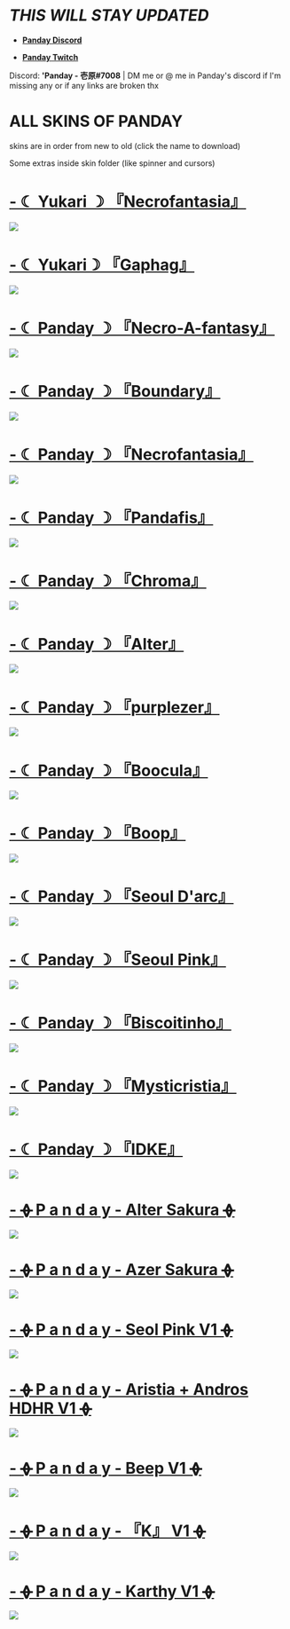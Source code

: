# *THIS WILL STAY UPDATED* 

* [**Panday Discord**](https://discord.gg/XpujBsw)

* [**Panday Twitch**](https://www.twitch.tv/panday_ichihara)

Discord: **'Panday - 壱原#7008** | DM me or @ me in Panday's discord if I'm missing any or if any links are broken thx 

# ALL SKINS OF PANDAY

skins are in order from new to old (click the name to download)

Some extras inside skin folder (like spinner and cursors)

# [-             ☾ Yukari ☽ 『Necrofantasia』](https://dl.dropbox.com/s/1h8ke3h7gdiy6qm/-%20%20%20%20%20%20%20%20%20%20%20%20%20%E2%98%BE%20Yukari%20%E2%98%BD%20%E3%80%8ENecrofantasia%E3%80%8F.osk?dl=0)
![](https://i.imgur.com/SBMAqPL.png)
# [-             ☾ Yukari☽ 『Gaphag』](https://dl.dropbox.com/s/6k5jjo4vryehfo8/-%20%20%20%20%20%20%20%20%20%20%20%20%20%E2%98%BE%20Yukari%E2%98%BD%20%E3%80%8EGaphag%E3%80%8F.osk?dl=0)
![](https://i.imgur.com/Rfdu0D7.png)
# [-             ☾ Panday ☽ 『Necro-A-fantasy』](https://dl.dropbox.com/s/9sk21v6u6fa3hll/-%20%20%20%20%20%20%20%20%20%20%20%20%20%E2%98%BE%20Panday%20%E2%98%BD%20%E3%80%8ENecro-A-fantasy%E3%80%8F.osk?dl=0)
![](https://i.imgur.com/URJtuO9.png)
# [-             ☾ Panday ☽ 『Boundary』](https://dl.dropbox.com/s/5vdejwyxf2ykunz/-%20%20%20%20%20%20%20%20%20%20%20%20%20%E2%98%BE%20Panday%20%E2%98%BD%20%E3%80%8EBoundary%E3%80%8F.osk?dl=0)
![](https://i.imgur.com/NNxEBDS.png)
# [-             ☾ Panday ☽ 『Necrofantasia』](https://dl.dropbox.com/s/9b1dajgivnd86nq/-%20%20%20%20%20%20%20%20%20%20%20%20%20%E2%98%BE%20Panday%20%E2%98%BD%20%E3%80%8ENecrofantasia%E3%80%8F.osk?dl=0)
![](https://i.imgur.com/H6Z6T1P.png)
# [-             ☾ Panday ☽ 『Pandafis』](https://dl.dropbox.com/s/crdvy6fyeizd2fh/-%20%20%20%20%20%20%20%20%20%20%20%20%20%E2%98%BE%20Panday%20%E2%98%BD%20%E3%80%8EPandaFis%E3%80%8F.osk?dl=0)
![](https://i.imgur.com/kvuE2eX.png)
# [-             ☾ Panday ☽ 『Chroma』](https://dl.dropbox.com/s/kxohddycmax1959/-%20%20%20%20%20%20%20%20%20%20%20%20%20%E2%98%BE%20Panday%20%E2%98%BD%20%E3%80%8EChroma%E3%80%8F.osk?dl=0)
![](https://i.imgur.com/V1OdBqC.png)
# [-             ☾ Panday ☽ 『Alter』](https://dl.dropbox.com/s/f0nvtlb2crjwhwe/-%20%20%20%20%20%20%20%20%20%20%20%20%20%E2%98%BE%20Panday%20%E2%98%BD%20%E3%80%8EAlter%E3%80%8F.osk?dl=0)
![](https://i.imgur.com/BNLIa2G.png)
# [-             ☾ Panday ☽ 『purplezer』](https://dl.dropbox.com/s/jlonyldbpa1d8t5/-%20%20%20%20%20%20%20%20%20%20%20%20%20%E2%98%BE%20Panday%20%E2%98%BD%20%E3%80%8Epurplezer%E3%80%8F.osk?dl=0)
![](https://i.imgur.com/PNFZGXT.png)
# [-             ☾ Panday ☽ 『Boocula』](https://dl.dropbox.com/s/uv5qyutrua2qyk9/-%20%20%20%20%20%20%20%20%20%20%20%20%20%E2%98%BE%20Panday%20%E2%98%BD%20%E3%80%8EBoocula%E3%80%8F.osk?dl=0)
![](https://i.imgur.com/Pe0O748.png)
# [-             ☾ Panday ☽ 『Boop』](https://dl.dropbox.com/s/ombm2u7yz2pdqp6/-%20%20%20%20%20%20%20%20%20%20%20%20%20%E2%98%BE%20Panday%20%E2%98%BD%20%E3%80%8EBoop%E3%80%8F.osk?dl=0)
![](https://i.imgur.com/Th0hxmI.png)
# [-             ☾ Panday ☽ 『Seoul D'arc』](https://dl.dropbox.com/s/y5lqwjjjzp9pm9y/-%20%20%20%20%20%20%20%20%20%20%20%20%20%E2%98%BE%20Panday%20%E2%98%BD%20%E3%80%8ESeoul%20D%27arc%E3%80%8F.osk?dl=0)
![](https://i.imgur.com/bvWkzZ1.png)
# [-             ☾ Panday ☽ 『Seoul Pink』](https://dl.dropbox.com/s/p4lzdy7s2ssd8gu/-%20%20%20%20%20%20%20%20%20%20%20%20%20%E2%98%BE%20Panday%20%E2%98%BD%20%E3%80%8ESeoul%20Pink%E3%80%8F.osk?dl=0)
![](https://i.imgur.com/XlvRFEM.png)
# [-             ☾ Panday ☽ 『Biscoitinho』](https://dl.dropbox.com/s/bil8qf98supvwx3/-%20%20%20%20%20%20%20%20%20%20%20%20%20%E2%98%BE%20Panday%20%E2%98%BD%20%E3%80%8EBiscoitinho%E3%80%8F.osk?dl=0)
![](https://i.imgur.com/IrFBS35.png)
# [-             ☾ Panday ☽ 『Mysticristia』](https://dl.dropbox.com/s/nl25uukqfl03v1o/-%20%20%20%20%20%20%20%20%20%20%20%20%20%E2%98%BE%20Panday%20%E2%98%BD%20%E3%80%8EMysticristia%E3%80%8F.osk?dl=0)
![](https://i.imgur.com/zXb5rDo.png)
# [-             ☾ Panday ☽ 『IDKE』](https://dl.dropbox.com/s/i2kkz6z4si782l7/-%20%20%20%20%20%20%20%20%20%20%20%20%20%E2%98%BE%20Panday%20%E2%98%BD%20%E3%80%8EIDKE%E3%80%8F.osk?dl=0)
![](https://i.imgur.com/zAjQKFz.png)
# [-          ᚖ  P a n d a y - Alter Sakura  ᚖ](https://dl.dropbox.com/s/wxxs19ljn8iwtql/-%20%20%20%20%20%20%20%20%20%20%E1%9A%96%20%20P%20a%20n%20d%20a%20y%20-%20Alter%20Sakura%20%20%E1%9A%96.osk?dl=0)
![](https://i.imgur.com/d1wARHd.png)
# [-          ᚖ  P a n d a y - Azer Sakura  ᚖ](https://dl.dropbox.com/s/al33vq6mpnvlwco/-%20%20%20%20%20%20%20%20%20%20%E1%9A%96%20%20P%20a%20n%20d%20a%20y%20-%20Azer%20Sakura%20%20%E1%9A%96.osk?dl=0)
![](https://i.imgur.com/DYa1PV3.png)
# [-          ᚖ  P a n d a y - Seol Pink V1  ᚖ](https://dl.dropbox.com/s/vphsret2sy7fox0/-%20%20%20%20%20%20%20%20%20%20%E1%9A%96%20%20P%20a%20n%20d%20a%20y%20-%20Seol%20Pink%20V1%20%20%E1%9A%96.osk?dl=0)
![](https://i.imgur.com/fbueeD3.png)
# [-          ᚖ  P a n d a y - Aristia + Andros HDHR V1  ᚖ](https://dl.dropbox.com/s/sw3jck368z432a8/-%20%20%20%20%20%20%20%20%20%20%E1%9A%96%20%20P%20a%20n%20d%20a%20y%20-%20Aristia%20%2B%20Andros%20HDHR%20V1%20%20%E1%9A%96.osk?dl=0)
![](https://i.imgur.com/FnOK5Xs.png)
# [-          ᚖ  P a n d a y - Beep V1  ᚖ](https://dl.dropbox.com/s/owuw9lhh8kh970e/-%20%20%20%20%20%20%20%20%20%20%E1%9A%96%20%20P%20a%20n%20d%20a%20y%20-%20Beep%20V1%20%20%E1%9A%96.osk?dl=0)
![](https://i.imgur.com/rsc9udg.png)
# [-          ᚖ  P a n d a y -  『K』 V1  ᚖ](https://dl.dropbox.com/s/k7hdaggezh8u7t2/-%20%20%20%20%20%20%20%20%20%20%E1%9A%96%20%20P%20a%20n%20d%20a%20y%20-%20%20%E3%80%8EK%E3%80%8F%20V1%20%20%E1%9A%96.osk?dl=0)
![](https://i.imgur.com/doY3IX8.jpg)
# [-          ᚖ  P a n d a y - Karthy V1  ᚖ](https://dl.dropbox.com/s/vm4zsuo28pdwsdu/-%20%20%20%20%20%20%20%20%20%20%E1%9A%96%20%20P%20a%20n%20d%20a%20y%20-%20Karthy%20V1%20%20%E1%9A%96.osk?dl=0)
![](https://i.imgur.com/hR7s9tY.jpg)

